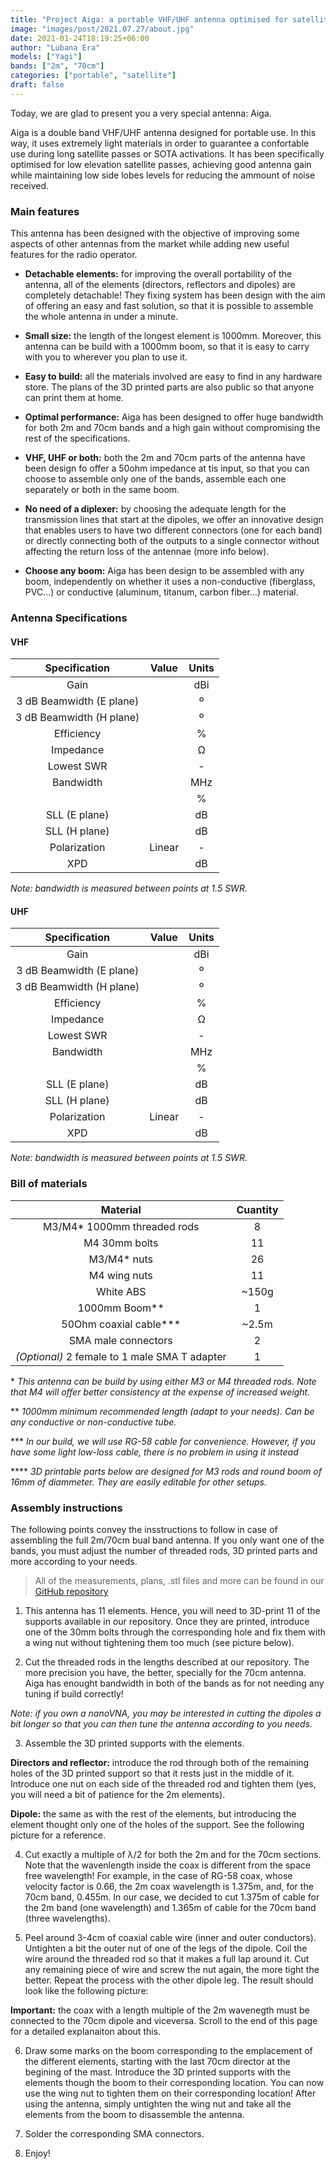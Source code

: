 ```yaml
---
title: "Project Aiga: a portable VHF/UHF antenna optimised for satellite work"
image: "images/post/2021.07.27/about.jpg"
date: 2021-01-24T18:19:25+06:00
author: "Lubana Era"
models: ["Yagi"]
bands: ["2m", "70cm"]
categories: ["portable", "satellite"]
draft: false
---
```


Today, we are glad to present you a very special antenna: Aiga. 

Aiga is a double band VHF/UHF antenna designed for portable use. In this way, it uses extremely light materials in order to guarantee a confortable use during long satellite passes or SOTA activations. It has been specifically optimised for low elevation satellite passes, achieving good antenna gain while maintaining low side lobes levels for reducing the ammount of noise received.



### Main features

This antenna has been designed with the objective of improving some aspects of other antennas from the market while adding new useful features for the radio operator.

- **Detachable elements:** for improving the overall portability of the antenna, all of the elements (directors, reflectors and dipoles) are completely detachable! They fixing system has been design with the aim of offering an easy and fast solution, so that it is possible to assemble the whole antenna in under a minute.

- **Small size:** the length of the longest element is 1000mm. Moreover, this antenna can be build with a 1000mm boom, so that it is easy to carry with you to wherever you plan to use it.

- **Easy to build:** all the materials involved are easy to find in any hardware store. The plans of the 3D printed parts are also public so that anyone can print them at home.

- **Optimal performance:** Aiga has been designed to offer huge bandwidth for both 2m and 70cm bands and a high gain without compromising the rest of the specifications.

- **VHF, UHF or both:** both the 2m and 70cm parts of the antenna have been design fo offer a 50ohm impedance at tis input, so that you can choose to assemble only one of the bands, assemble each one separately or both in the same boom.

- **No need of a diplexer:** by choosing the adequate length for the transmission lines that start at the dipoles, we offer an innovative design that enables users to have two different connectors (one for each band) or directly connecting both of the outputs to a single connector without affecting the return loss of the antennae (more info below).

- **Choose any boom:** Aiga has been design to be assembled with any boom, independently on whether it uses a non-conductive (fiberglass, PVC...) or conductive (aluminum, titanum, carbon fiber...) material.


### Antenna Specifications

#### VHF

|           **Specification**           |  **Value** | **Units** |
|:------------------------:|:------:|:-----:|
|           Gain           |        |  dBi  |
| 3 dB Beamwidth (E plane) |        |   º   |
| 3 dB Beamwidth (H plane) |        |   º   |
|        Efficiency        |        |   %   |
|         Impedance        |        |   Ω   |
|        Lowest SWR        |        |   -   |
|         Bandwidth        |        |  MHz  |
|                          |        |   %   |
|       SLL (E plane)      |        |   dB  |
|       SLL (H plane)      |        |   dB  |
|       Polarization       | Linear |   -   |
|            XPD           |        |   dB  |

*Note: bandwidth is measured between points at 1.5 SWR.*

#### UHF

|           **Specification**           |  **Value** | **Units** |
|:------------------------:|:------:|:-----:|
|           Gain           |        |  dBi  |
| 3 dB Beamwidth (E plane) |        |   º   |
| 3 dB Beamwidth (H plane) |        |   º   |
|        Efficiency        |        |   %   |
|         Impedance        |        |   Ω   |
|        Lowest SWR        |        |   -   |
|         Bandwidth        |        |  MHz  |
|                          |        |   %   |
|       SLL (E plane)      |        |   dB  |
|       SLL (H plane)      |        |   dB  |
|       Polarization       | Linear |   -   |
|            XPD           |        |   dB  |

*Note: bandwidth is measured between points at 1.5 SWR.*


### Bill of materials

|                 **Material**                  |**Cuantity**|
|:---------------------------------------------:|:--------:|
|         M3/M4* 1000mm threaded rods           |     8    |
|                M4 30mm bolts                  |    11    |
|                 M3/M4* nuts                   |    26    |
|                 M4 wing nuts                  |    11    |
|                  White ABS                    |   ~150g  |
|                1000mm Boom**                  |     1    |
|             50Ohm coaxial cable***            |   ~2.5m  |
|             SMA male connectors               |     2    |
| *(Optional)* 2 female to 1 male SMA T adapter |     1    |

\* *This antenna can be build by using either M3 or M4 threaded rods. Note that M4 will offer better consistency at the expense of increased weight.* 

\*\* *1000mm minimum recommended length (adapt to your needs). Can be any conductive or non-conductive tube.*

\*\*\* *In our build, we will use RG-58 cable for convenience. However, if you have some light low-loss cable, there is no problem in using it instead*

\*\*\*\* *3D printable parts below are designed for M3 rods and round boom of 16mm of diammeter. They are easily editable for other setups.*

### Assembly instructions

The following points convey the insstructions to follow in case of assembling the full 2m/70cm bual band antenna. If you only want one of the bands, you must adjust the number of threaded rods, 3D printed parts and more according to your needs.

>All of the measurements, plans, .stl files and more can be found in our [GitHub repository](https://github.com/pepassaco/FIDtennas)


1. This antenna has 11 elements. Hence, you will need to 3D-print 11 of the supports available in our repository. Once they are printed, introduce one of the 30mm bolts through the corresponding hole and fix them with a wing nut without tightening them too much (see picture below). 

2. Cut the threaded rods in the lengths described at our repository. The more precision you have, the better, specially for the 70cm antenna. Aiga has enought bandwidth in both of the bands as for not needing any tuning if build correctly!

*Note: if you own a nanoVNA, you may be interested in cutting the dipoles a bit longer so that you can then tune the antenna according to you needs.*

3. Assemble the 3D printed supports with the elements.

**Directors and reflector:** introduce the rod through both of the remaining holes of the 3D printed support so that it rests just in the middle of it. Introduce one nut on each side of the threaded rod and tighten them (yes, you will need a bit of patience for the 2m elements).

**Dipole:** the same as with the rest of the elements, but introducing the element thought only one of the holes of the support. See the following picture for a reference.

4. Cut exactly a multiple of λ/2 for both the 2m and for the 70cm sections. Note that the wavenlength inside the coax is different from the space free wavelength! For example, in the case of RG-58 coax, whose velocity factor is 0.66, the 2m coax wavelength is 1.375m, and, for the 70cm band, 0.455m. In our case, we decided to cut 1.375m of cable for the 2m band (one wavelength) and 1.365m of cable for the 70cm band (three wavelengths).

5. Peel around 3-4cm of coaxial cable wire (inner and outer conductors). Untighten a bit the outer nut of one of the legs of the dipole. Coil the wire around the threaded rod so that it makes a full lap around it. Cut any remaining piece of wire and screw the nut again, the more tight the better. Repeat the process with the other dipole leg. The result should look like the following picture:

**Important:** the coax with a length multiple of the 2m wavenegth must be connected to the 70cm dipole and viceversa. Scroll to the end of this page for a detailed explanaiton about this.

6. Draw some marks on the boom corresponding to the emplacement of the different elements, starting with the last 70cm director at the begining of the mast. Introduce the 3D printed supports with the elements though the boom to their corresponding location. You can now use the wing nut to tighten them on their corresponding location! After using the antenna, simply untighten the wing nut and take all the elements from the boom to disassemble the antenna.

7. Solder the corresponding SMA connectors.

8. Enjoy!

